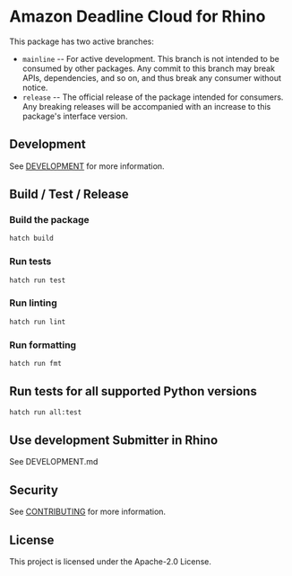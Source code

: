 # Amazon Deadline Cloud for Rhino

This package has two active branches:

- `mainline` -- For active development. This branch is not intended to be consumed by other packages. Any commit to this branch may break APIs, dependencies, and so on, and thus break any consumer without notice.
- `release` -- The official release of the package intended for consumers. Any breaking releases will be accompanied with an increase to this package's interface version.

## Development

See [DEVELOPMENT](DEVELOPMENT.md) for more information.

## Build / Test / Release

### Build the package

```bash
hatch build
```

### Run tests

```bash
hatch run test
```

### Run linting

```bash
hatch run lint
```

### Run formatting

```bash
hatch run fmt
```

## Run tests for all supported Python versions

```bash
hatch run all:test
```

## Use development Submitter in Rhino

See DEVELOPMENT.md

## Security

See [CONTRIBUTING](CONTRIBUTING.md#security-issue-notifications) for more information.

## License

This project is licensed under the Apache-2.0 License.
